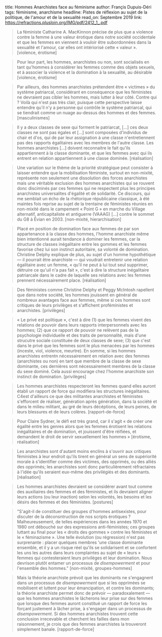 title: Hommes Anarchistes face au féminisme
author: Françis Dupuis-Déri
tags: féminisme, anarchisme
headline: Pistes de réflexion au sujet de la politique, de l'amour et de la sexualité
read_on: Septembre 2019
link: https://refractions.plusloin.org/IMG/pdf/2412_1_.pdf

> La féministe Catharine A. MacKinnon précise de plus que a violence contre la femme à une valeur érotique dans notre société occidentale et que les femmes en viennent à vouloir être subordonnées dans la sexualité et l'amour, car elles ont intériorisé cette « valeur ». [violence, érotisme]

> Pour leur part, les hommes, anarchistes ou non, sont socialisés en tant qu'hommes à considérer les femmes comme des objets sexuels, et à associer la violence et la domination à la sexualité, au désirable [violence, érotisme]

> Par ailleurs, des hommes anarchistes prétendent être « victimes » du système patriarcal, considérant en conséquence que les féministes ne devraient pas cibler les hommes, mais lutter à leur côté. Contre qui ? Voilà qui n'est pas très clair, puisque cette perspective laisse entendre qu'il n'y a personne qui contrôle le système patriarcal, qui se tiendrait comme un nuage au-dessus des hommes et des femmes. [masculinismes]
  
> Il y a deux classes de sexe qui forment le patriarcat, […] ces deux classes ne sont pas égales et […] sont composées d'individus de chair et d'os, qui de par leur assignation à une classe n'entretiennent pas des rapports égalitaires avec les membres de l'autre classe. Les hommes anarchistes […] doivent reconnaitre le fait qu'ils appartiennent à la classe dominante, et que les femmes avec qui ils entrent en relation appartiennent à une classe dominée. [réalisation]

> Une variation sur le thème de la priorité stratégique peut consister à laisser entendre que la mobilisation féministe, surtout en non-mixité, représente non seulement une dissolution des forces anarchistes mais une véritable exclusion des hommes anarchistes qui se rouvent donc disciminés par ces femmes qui ne respectent plus les principes anarchistes universalites d'égalité et de solidarité. Ce discours, qui me semblait un écho de la rhétorique républicaine classique, à été maintes fois reprise au sujet de la trentaine de féministes réunies en non-mixité dans le campement « Point G » en marche du Village alternatif, anticapitaliste et antiguerre (VAAAG) […] contre le sommet du G8 à Évian en 2003. [non-mixité, hierarchisation]

> Placé en position de domination face aux femmes de par son appartenance à la classe des hommes, l'homme anarchiste même bien intentionné aurait tendance à dominer les femmes, car la structure de classes inégalitaire entre les gommes et les femmes favorise chez lui son instinct autoritaire, sa volonté de domination. Christine Delphy explique de plus, au sujet d'un homme hypothétique — il pourrait être anarchiste — qui voudrait entretenir une relation égalitaire avec un femme, « qu'il ne peut à lui tout seul supprimer, détruire ce qu'uil n'a pas fait », c'est à dire la structure inégalitaire patriarcale dans le cadre de laquelle ses relations avec les femmes prennent nécessairement place. [réalisation]

> Des féministes comme Christine Delphy et Peggy McIntosh rapellent que dans notre société, les hommes jouissent en général de nombreux avantages face aux femmes, même si ces hommes sont critiques de leurs privilèges et s'affichent proféministes et anarchistes. [privilèges]

> « Le privé est politique », c'est à dire (1) que les femmes vivent des relations de pouvoir dans leurs rapports interpersonnels avec les hommes; (2) que ce rapport de pouvoir ne relèvent pas de la psychologie individuelle et des traits de personnalité, mais d'une strucutre sociale constituée de deux classes de sexe; (3) que c'est dans le privé que les femmes sont le plus menacées par les hommes (inceste, viol, violence, meurtre). En somme, si les hommes anarchistes entrentn nécessairement en relation avec des femmes (anarchistes ou non) en tant que membre de la classe de sexe dominante, ces dernières sont nécessairement membres de la classe du sexe dominé. Cela aussi encourage chez l'homme anarchiste son instinct de domination. [privilèges]

> Les hommes anarchistes respecteront les femmes quand elles auront établi un rapport de force qui modifiera les structures inégalitaires. C4est d'ailleurs ce que des militantes anarchistes et féministes s'efforcent de réaliser, génération après génération, dans la société et dans le milieu militant, au gré de leurs décéptions, de leurs peines, de leurs blessures et de leurs colères. [rapport-de-force]

> Pour Claire Sydner, le défi est très grand, car il s'agit « de créer une égalité entre les genres alors que les femmes érotisent les relations inégalitaires et de domination, et jouissent d'être réifiées, et demandent le droit de servir sexuellement les hommes » [érotisme, réalisation]

> Les anarchistes sont d'autant moins enclins à s'ouvrir aux critiques féministes à leur endroit qu'ils tirent en général un sens de supériorité morale à s'identifier comme des victimes, des opprimés, ou des alliés des opprimés; les anarchistes sont donc particulièrement réfractaires à l'idée qu'ils seraient eux-même des privilégiés et des dominants. [réalisation]

> Les hommes anarchistes devraient se considérer avant tout comme des auxiliaires des femmes et des féministes, et ils devraient  aligner leurs actions (ou leur inaction) selon les volontés, les besoins et les désirs des femmes et des féministes. [postures]

> "S'agit-il de constituer des groupes d'hommes antisexistes, pour discuter de la déconsntruction de nos scripts érotiques ? Malheureusement, de telles expériences dans les années 1970 et 1980 ont débouché sur des expressions anti-féministes; ces groupes luttant au final pour les « droits des gommes » contre les féministes et le « féminazisme ». Une telle évolution (ou régression) n'est pas surprenante : placer quelques membres 'une classe dominante ensemble, et il y a un risque réel qu'ils se solidarisent et se confortent les uns les autres dans leurs complaintes au sujet de « leurs » femmes qui contesteraient leurs privilèges et leur domination. Nous devrison plutôt entamer un processus de *disempowerment* et pour l'ensemble des hommes." [non-mixité, groupes-hommes]

> Mais la théorie anarchiste prévoit que les dominants ne s'engagnent dans un processus de *disempowerment* que si les opprimées se mobilisent et luttent pour leur émancipation, et contre les dominants; la théorie anarchiste permet donc de prévoir — paradoxalement — que les hommes anarchistes le lâcherons leur prise sur des femmes que lorsque des femmes auront constitué un rapport de force les forçant justement à lâcher prise, à s'engager dans un processus de *disempowerment*. Si des hommes anarchistes trouvent cette conclusion irrecevable et cherchent les failles dans mon raisonnement, je crois que des femmes anarchistes la trouveront simplement banale. [rapport-de-force]


